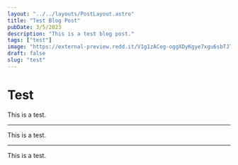 ```yaml
---
layout: "../../layouts/PostLayout.astro"
title: "Test Blog Post"
pubDate: 3/5/2023
description: "This is a test blog post."
tags: ["test"]
image: "https://external-preview.redd.it/V1g1zACeg-oggXDyKgye7xgu6sbTJTJogoLe8KkkESs.jpg?auto=webp&s=ebe3068476d83f5f5adecf2fbcd1407dbcfc5104"
draft: false
slug: "test"
---
```


# Test

This is a test.

---

This is a test.

---

This is a test.
